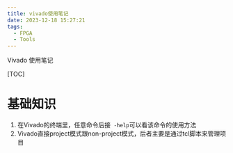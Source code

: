 ```yaml
---
title: vivado使用笔记
date: 2023-12-18 15:27:21
tags:
  - FPGA
  - Tools
---
```


Vivado 使用笔记

[TOC]

<!--more-->

# 基础知识

1. 在Vivado的终端里，任意命令后接` -help`可以看该命令的使用方法
2. Vivado直接project模式跟non-project模式，后者主要是通过tcl脚本来管理项目
